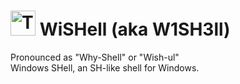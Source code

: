 # <img src="https://swee.codes/icons/software/w1sh3ll.svg" alt="The logo of WiSHell." width="40"/> WiSHell (aka W1SH3ll)
Pronounced as "Why-Shell" or "Wish-ul"  
Windows SHell, an SH-like shell for Windows.
